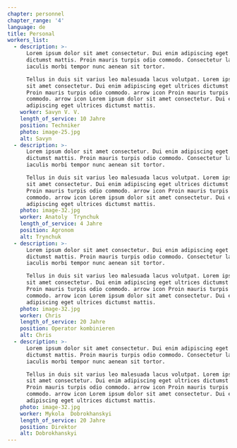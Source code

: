 ```yaml
---
chapter: personnel
chapter_range: '4'
language: de
title: Personal
workers_list:
  - description: >-
      Lorem ipsum dolor sit amet consectetur. Dui enim adipiscing eget ultrices
      dictumst mattis. Proin mauris turpis odio commodo. Consectetur lacus
      iaculis morbi tempor nunc aenean sit tortor.

      Tellus in duis sit varius leo malesuada lacus volutpat. Lorem ipsum dolor
      sit amet consectetur. Dui enim adipiscing eget ultrices dictumst mattis.
      Proin mauris turpis odio commodo. arrow icon Proin mauris turpis odio
      commodo. arrow icon Lorem ipsum dolor sit amet consectetur. Dui enim
      adipiscing eget ultrices dictumst mattis.
    worker: Savyn V. V.
    length_of_service: 10 Jahre
    position: Techniker
    photo: image-25.jpg
    alt: Savyn
  - description: >-
      Lorem ipsum dolor sit amet consectetur. Dui enim adipiscing eget ultrices
      dictumst mattis. Proin mauris turpis odio commodo. Consectetur lacus
      iaculis morbi tempor nunc aenean sit tortor.

      Tellus in duis sit varius leo malesuada lacus volutpat. Lorem ipsum dolor
      sit amet consectetur. Dui enim adipiscing eget ultrices dictumst mattis.
      Proin mauris turpis odio commodo. arrow icon Proin mauris turpis odio
      commodo. arrow icon Lorem ipsum dolor sit amet consectetur. Dui enim
      adipiscing eget ultrices dictumst mattis.
    photo: image-32.jpg
    worker: Anatoly  Trynchuk
    length_of_service: 4 Jahre
    position: Agronom
    alt: Trynchuk
  - description: >-
      Lorem ipsum dolor sit amet consectetur. Dui enim adipiscing eget ultrices
      dictumst mattis. Proin mauris turpis odio commodo. Consectetur lacus
      iaculis morbi tempor nunc aenean sit tortor.

      Tellus in duis sit varius leo malesuada lacus volutpat. Lorem ipsum dolor
      sit amet consectetur. Dui enim adipiscing eget ultrices dictumst mattis.
      Proin mauris turpis odio commodo. arrow icon Proin mauris turpis odio
      commodo. arrow icon Lorem ipsum dolor sit amet consectetur. Dui enim
      adipiscing eget ultrices dictumst mattis.
    photo: image-32.jpg
    worker: Chris
    length_of_service: 20 Jahre
    position: Operator kombinieren
    alt: Chris
  - description: >-
      Lorem ipsum dolor sit amet consectetur. Dui enim adipiscing eget ultrices
      dictumst mattis. Proin mauris turpis odio commodo. Consectetur lacus
      iaculis morbi tempor nunc aenean sit tortor.

      Tellus in duis sit varius leo malesuada lacus volutpat. Lorem ipsum dolor
      sit amet consectetur. Dui enim adipiscing eget ultrices dictumst mattis.
      Proin mauris turpis odio commodo. arrow icon Proin mauris turpis odio
      commodo. arrow icon Lorem ipsum dolor sit amet consectetur. Dui enim
      adipiscing eget ultrices dictumst mattis.
    photo: image-32.jpg
    worker: Mykola  Dobrokhanskyi
    length_of_service: 20 Jahre
    position: Direktor
    alt: Dobrokhanskyi
---
```

